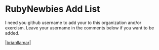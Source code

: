 RubyNewbies Add List
===========

I need you github username to add your to this organization and/or exercism. Leave your username in the comments below if you want to be added.

|[brianllamar](http://github.com/brianllamar)|
